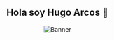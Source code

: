 <h2 align="center">Hola soy Hugo Arcos 👋</h2>

<p align="center">
  <img src="https://scontent.fcjs3-1.fna.fbcdn.net/v/t39.30808-6/472006191_122139016838549727_3623031366899933515_n.jpg?_nc_cat=106&ccb=1-7&_nc_sid=cc71e4&_nc_eui2=AeF2qM1jl3INqY3KPBNLsKKzCWx7l14suxUJbHuXXiy7FcSbFPlbQfEGQ49jyAGK-RpEzBXe6NlGfNmdZ7SmdkEa&_nc_ohc=o2IgvqGPoygQ7kNvgGkZYuW&_nc_zt=23&_nc_ht=scontent.fcjs3-1.fna&_nc_gid=A_3o44DI2595BvSK2lknjJ2&oh=00_AYBV1SzAdsuJFiMVmHWRTdJzZKo3NPhiAvvEz8AzWLz1jg&oe=6783DAD5" alt="Banner" />
</p>
